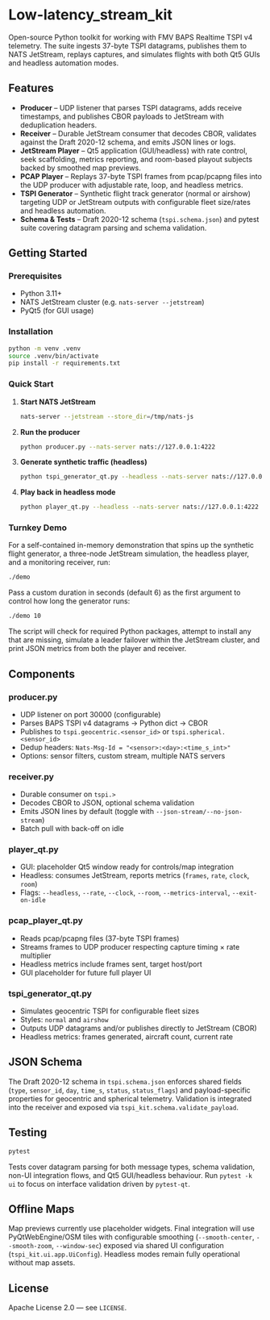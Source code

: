 # Low-latency_stream_kit

Open-source Python toolkit for working with FMV BAPS Realtime TSPI v4 telemetry. The suite ingests 37-byte TSPI datagrams, publishes them to NATS JetStream, replays captures, and simulates flights with both Qt5 GUIs and headless automation modes.

## Features
- **Producer** – UDP listener that parses TSPI datagrams, adds receive timestamps, and publishes CBOR payloads to JetStream with deduplication headers.
- **Receiver** – Durable JetStream consumer that decodes CBOR, validates against the Draft 2020-12 schema, and emits JSON lines or logs.
- **JetStream Player** – Qt5 application (GUI/headless) with rate control, seek scaffolding, metrics reporting, and room-based playout subjects backed by smoothed map previews.
- **PCAP Player** – Replays 37-byte TSPI frames from pcap/pcapng files into the UDP producer with adjustable rate, loop, and headless metrics.
- **TSPI Generator** – Synthetic flight track generator (normal or airshow) targeting UDP or JetStream outputs with configurable fleet size/rates and headless automation.
- **Schema & Tests** – Draft 2020-12 schema (`tspi.schema.json`) and pytest suite covering datagram parsing and schema validation.

## Getting Started
### Prerequisites
- Python 3.11+
- NATS JetStream cluster (e.g. `nats-server --jetstream`)
- PyQt5 (for GUI usage)

### Installation
```bash
python -m venv .venv
source .venv/bin/activate
pip install -r requirements.txt
```

### Quick Start
1. **Start NATS JetStream**
   ```bash
   nats-server --jetstream --store_dir=/tmp/nats-js
   ```
2. **Run the producer**
   ```bash
   python producer.py --nats-server nats://127.0.0.1:4222
   ```
3. **Generate synthetic traffic (headless)**
   ```bash
   python tspi_generator_qt.py --headless --nats-server nats://127.0.0.1:4222 --duration 10
   ```
4. **Play back in headless mode**
   ```bash
   python player_qt.py --headless --nats-server nats://127.0.0.1:4222 --duration 10
   ```

### Turnkey Demo
For a self-contained in-memory demonstration that spins up the synthetic flight generator, a three-node JetStream simulation, the headless player, and a monitoring receiver, run:

```bash
./demo
```

Pass a custom duration in seconds (default 6) as the first argument to control how long the generator runs:

```bash
./demo 10
```

The script will check for required Python packages, attempt to install any that are missing, simulate a leader failover within the JetStream cluster, and print JSON metrics from both the player and receiver.

## Components
### producer.py
- UDP listener on port 30000 (configurable)
- Parses BAPS TSPI v4 datagrams → Python dict → CBOR
- Publishes to `tspi.geocentric.<sensor_id>` or `tspi.spherical.<sensor_id>`
- Dedup headers: `Nats-Msg-Id = "<sensor>:<day>:<time_s_int>"`
- Options: sensor filters, custom stream, multiple NATS servers

### receiver.py
- Durable consumer on `tspi.>`
- Decodes CBOR to JSON, optional schema validation
- Emits JSON lines by default (toggle with `--json-stream/--no-json-stream`)
- Batch pull with back-off on idle

### player_qt.py
- GUI: placeholder Qt5 window ready for controls/map integration
- Headless: consumes JetStream, reports metrics (`frames`, `rate`, `clock`, `room`)
- Flags: `--headless`, `--rate`, `--clock`, `--room`, `--metrics-interval`, `--exit-on-idle`

### pcap_player_qt.py
- Reads pcap/pcapng files (37-byte TSPI frames)
- Streams frames to UDP producer respecting capture timing × rate multiplier
- Headless metrics include frames sent, target host/port
- GUI placeholder for future full player UI

### tspi_generator_qt.py
- Simulates geocentric TSPI for configurable fleet sizes
- Styles: `normal` and `airshow`
- Outputs UDP datagrams and/or publishes directly to JetStream (CBOR)
- Headless metrics: frames generated, aircraft count, current rate

## JSON Schema
The Draft 2020-12 schema in `tspi.schema.json` enforces shared fields (`type`, `sensor_id`, `day`, `time_s`, `status`, `status_flags`) and payload-specific properties for geocentric and spherical telemetry. Validation is integrated into the receiver and exposed via `tspi_kit.schema.validate_payload`.

## Testing
```bash
pytest
```
Tests cover datagram parsing for both message types, schema validation, non-UI integration flows, and Qt5 GUI/headless behaviour. Run `pytest -k ui` to focus on interface validation driven by `pytest-qt`.

## Offline Maps
Map previews currently use placeholder widgets. Final integration will use PyQtWebEngine/OSM tiles with configurable smoothing (`--smooth-center`, `--smooth-zoom`, `--window-sec`) exposed via shared UI configuration (`tspi_kit.ui.app.UiConfig`). Headless modes remain fully operational without map assets.

## License
Apache License 2.0 — see `LICENSE`.
